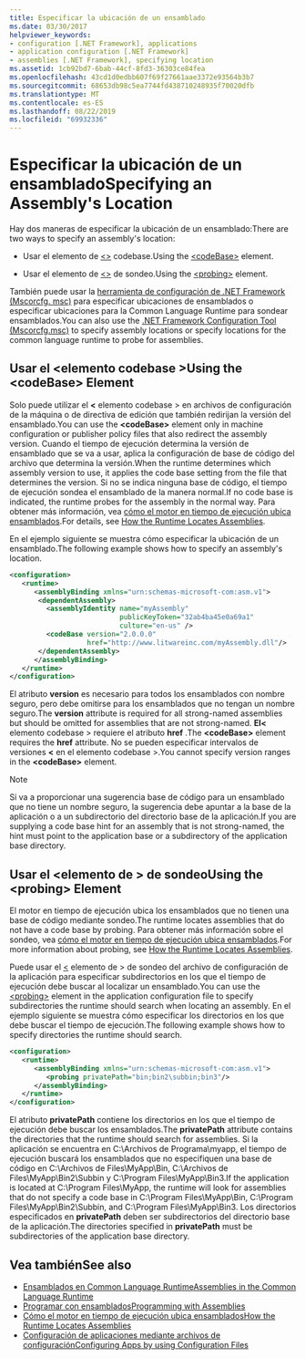 ```yaml
---
title: Especificar la ubicación de un ensamblado
ms.date: 03/30/2017
helpviewer_keywords:
- configuration [.NET Framework], applications
- application configuration [.NET Framework]
- assemblies [.NET Framework], specifying location
ms.assetid: 1cb92bd7-6bab-44cf-8fd3-36303ce84fea
ms.openlocfilehash: 43cd1d0edbb607f69f27661aae3372e93564b3b7
ms.sourcegitcommit: 68653db98c5ea7744fd438710248935f70020dfb
ms.translationtype: MT
ms.contentlocale: es-ES
ms.lasthandoff: 08/22/2019
ms.locfileid: "69932336"
---
```

# <a name="specifying-an-assemblys-location"></a><span data-ttu-id="4e377-102">Especificar la ubicación de un ensamblado</span><span class="sxs-lookup"><span data-stu-id="4e377-102">Specifying an Assembly's Location</span></span>
<span data-ttu-id="4e377-103">Hay dos maneras de especificar la ubicación de un ensamblado:</span><span class="sxs-lookup"><span data-stu-id="4e377-103">There are two ways to specify an assembly's location:</span></span>  
  
- <span data-ttu-id="4e377-104">Usar el elemento de [ \<>](./file-schema/runtime/codebase-element.md) codebase.</span><span class="sxs-lookup"><span data-stu-id="4e377-104">Using the [\<codeBase>](./file-schema/runtime/codebase-element.md) element.</span></span>  
  
- <span data-ttu-id="4e377-105">Usar el elemento de [ \<>](./file-schema/runtime/probing-element.md) de sondeo.</span><span class="sxs-lookup"><span data-stu-id="4e377-105">Using the [\<probing>](./file-schema/runtime/probing-element.md) element.</span></span>  
  
 <span data-ttu-id="4e377-106">También puede usar la [herramienta de configuración de .NET Framework (Mscorcfg. msc)](https://docs.microsoft.com/previous-versions/dotnet/netframework-4.0/2bc0cxhc(v=vs.100)) para especificar ubicaciones de ensamblados o especificar ubicaciones para la Common Language Runtime para sondear ensamblados.</span><span class="sxs-lookup"><span data-stu-id="4e377-106">You can also use the [.NET Framework Configuration Tool (Mscorcfg.msc)](https://docs.microsoft.com/previous-versions/dotnet/netframework-4.0/2bc0cxhc(v=vs.100)) to specify assembly locations or specify locations for the common language runtime to probe for assemblies.</span></span>  
  
## <a name="using-the-codebase-element"></a><span data-ttu-id="4e377-107">Usar el \<elemento codebase ></span><span class="sxs-lookup"><span data-stu-id="4e377-107">Using the \<codeBase> Element</span></span>  
 <span data-ttu-id="4e377-108">Solo puede utilizar el  **\<** elemento codebase > en archivos de configuración de la máquina o de directiva de edición que también redirijan la versión del ensamblado.</span><span class="sxs-lookup"><span data-stu-id="4e377-108">You can use the **\<codeBase>** element only in machine configuration or publisher policy files that also redirect the assembly version.</span></span> <span data-ttu-id="4e377-109">Cuando el tiempo de ejecución determina la versión de ensamblado que se va a usar, aplica la configuración de base de código del archivo que determina la versión.</span><span class="sxs-lookup"><span data-stu-id="4e377-109">When the runtime determines which assembly version to use, it applies the code base setting from the file that determines the version.</span></span> <span data-ttu-id="4e377-110">Si no se indica ninguna base de código, el tiempo de ejecución sondea el ensamblado de la manera normal.</span><span class="sxs-lookup"><span data-stu-id="4e377-110">If no code base is indicated, the runtime probes for the assembly in the normal way.</span></span> <span data-ttu-id="4e377-111">Para obtener más información, vea [cómo el motor en tiempo de ejecución ubica ensamblados](../deployment/how-the-runtime-locates-assemblies.md).</span><span class="sxs-lookup"><span data-stu-id="4e377-111">For details, see [How the Runtime Locates Assemblies](../deployment/how-the-runtime-locates-assemblies.md).</span></span>  
  
 <span data-ttu-id="4e377-112">En el ejemplo siguiente se muestra cómo especificar la ubicación de un ensamblado.</span><span class="sxs-lookup"><span data-stu-id="4e377-112">The following example shows how to specify an assembly's location.</span></span>  
  
```xml  
<configuration>  
   <runtime>  
      <assemblyBinding xmlns="urn:schemas-microsoft-com:asm.v1">  
       <dependentAssembly>  
         <assemblyIdentity name="myAssembly"  
                           publicKeyToken="32ab4ba45e0a69a1"  
                           culture="en-us" />  
         <codeBase version="2.0.0.0"  
                   href="http://www.litwareinc.com/myAssembly.dll"/>  
       </dependentAssembly>  
      </assemblyBinding>  
   </runtime>  
</configuration>  
```  
  
 <span data-ttu-id="4e377-113">El atributo **version** es necesario para todos los ensamblados con nombre seguro, pero debe omitirse para los ensamblados que no tengan un nombre seguro.</span><span class="sxs-lookup"><span data-stu-id="4e377-113">The **version** attribute is required for all strong-named assemblies but should be omitted for assemblies that are not strong-named.</span></span> <span data-ttu-id="4e377-114">**El\<** elemento codebase > requiere el atributo **href** .</span><span class="sxs-lookup"><span data-stu-id="4e377-114">The **\<codeBase>** element requires the **href** attribute.</span></span> <span data-ttu-id="4e377-115">No se pueden especificar intervalos de versiones  **\<** en el elemento codebase >.</span><span class="sxs-lookup"><span data-stu-id="4e377-115">You cannot specify version ranges in the **\<codeBase>** element.</span></span>  
  
> [!NOTE]
> <span data-ttu-id="4e377-116">Si va a proporcionar una sugerencia base de código para un ensamblado que no tiene un nombre seguro, la sugerencia debe apuntar a la base de la aplicación o a un subdirectorio del directorio base de la aplicación.</span><span class="sxs-lookup"><span data-stu-id="4e377-116">If you are supplying a code base hint for an assembly that is not strong-named, the hint must point to the application base or a subdirectory of the application base directory.</span></span>  
  
## <a name="using-the-probing-element"></a><span data-ttu-id="4e377-117">Usar el \<elemento de > de sondeo</span><span class="sxs-lookup"><span data-stu-id="4e377-117">Using the \<probing> Element</span></span>  
 <span data-ttu-id="4e377-118">El motor en tiempo de ejecución ubica los ensamblados que no tienen una base de código mediante sondeo.</span><span class="sxs-lookup"><span data-stu-id="4e377-118">The runtime locates assemblies that do not have a code base by probing.</span></span> <span data-ttu-id="4e377-119">Para obtener más información sobre el sondeo, vea [cómo el motor en tiempo de ejecución ubica ensamblados](../deployment/how-the-runtime-locates-assemblies.md).</span><span class="sxs-lookup"><span data-stu-id="4e377-119">For more information about probing, see [How the Runtime Locates Assemblies](../deployment/how-the-runtime-locates-assemblies.md).</span></span>  
  
 <span data-ttu-id="4e377-120">Puede usar el [ \<](./file-schema/runtime/probing-element.md) elemento de > de sondeo del archivo de configuración de la aplicación para especificar subdirectorios en los que el tiempo de ejecución debe buscar al localizar un ensamblado.</span><span class="sxs-lookup"><span data-stu-id="4e377-120">You can use the [\<probing>](./file-schema/runtime/probing-element.md) element in the application configuration file to specify subdirectories the runtime should search when locating an assembly.</span></span> <span data-ttu-id="4e377-121">En el ejemplo siguiente se muestra cómo especificar los directorios en los que debe buscar el tiempo de ejecución.</span><span class="sxs-lookup"><span data-stu-id="4e377-121">The following example shows how to specify directories the runtime should search.</span></span>  
  
```xml  
<configuration>  
   <runtime>  
      <assemblyBinding xmlns="urn:schemas-microsoft-com:asm.v1">  
         <probing privatePath="bin;bin2\subbin;bin3"/>  
      </assemblyBinding>  
   </runtime>  
</configuration>  
```  
  
 <span data-ttu-id="4e377-122">El atributo **privatePath** contiene los directorios en los que el tiempo de ejecución debe buscar los ensamblados.</span><span class="sxs-lookup"><span data-stu-id="4e377-122">The **privatePath** attribute contains the directories that the runtime should search for assemblies.</span></span> <span data-ttu-id="4e377-123">Si la aplicación se encuentra en C:\Archivos de Programa\myapp, el tiempo de ejecución buscará los ensamblados que no especifiquen una base de código en C:\Archivos de Files\MyApp\Bin, C:\Archivos de Files\MyApp\Bin2\Subbin y C:\Program Files\MyApp\Bin3.</span><span class="sxs-lookup"><span data-stu-id="4e377-123">If the application is located at C:\Program Files\MyApp, the runtime will look for assemblies that do not specify a code base in C:\Program Files\MyApp\Bin, C:\Program Files\MyApp\Bin2\Subbin, and C:\Program Files\MyApp\Bin3.</span></span> <span data-ttu-id="4e377-124">Los directorios especificados en **privatePath** deben ser subdirectorios del directorio base de la aplicación.</span><span class="sxs-lookup"><span data-stu-id="4e377-124">The directories specified in **privatePath** must be subdirectories of the application base directory.</span></span>  
  
## <a name="see-also"></a><span data-ttu-id="4e377-125">Vea también</span><span class="sxs-lookup"><span data-stu-id="4e377-125">See also</span></span>

- [<span data-ttu-id="4e377-126">Ensamblados en Common Language Runtime</span><span class="sxs-lookup"><span data-stu-id="4e377-126">Assemblies in the Common Language Runtime</span></span>](../app-domains/assemblies-in-the-common-language-runtime.md)
- [<span data-ttu-id="4e377-127">Programar con ensamblados</span><span class="sxs-lookup"><span data-stu-id="4e377-127">Programming with Assemblies</span></span>](../app-domains/programming-with-assemblies.md)
- [<span data-ttu-id="4e377-128">Cómo el motor en tiempo de ejecución ubica ensamblados</span><span class="sxs-lookup"><span data-stu-id="4e377-128">How the Runtime Locates Assemblies</span></span>](../deployment/how-the-runtime-locates-assemblies.md)
- [<span data-ttu-id="4e377-129">Configuración de aplicaciones mediante archivos de configuración</span><span class="sxs-lookup"><span data-stu-id="4e377-129">Configuring Apps by using Configuration Files</span></span>](index.md)
